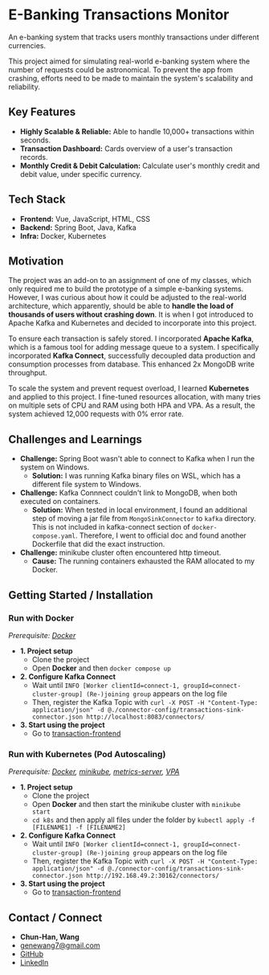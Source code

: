 # E-Banking Transactions Monitor
An e-banking system that tracks users monthly transactions under different currencies.

This project aimed for simulating real-world e-banking system where the number of requests could be astronomical. To prevent the app from crashing, efforts need to be made to maintain the system's scalability and reliability.


## Key Features
- **Highly Scalable & Reliable:** Able to handle 10,000+ transactions within seconds.
- **Transaction Dashboard:** Cards overview of a user's transaction records.
- **Monthly Credit & Debit Calculation:** Calculate user's monthly credit and debit value, under specific currency.


## Tech Stack
- **Frontend:** Vue, JavaScript, HTML, CSS
- **Backend:** Spring Boot, Java, Kafka
- **Infra:** Docker, Kubernetes


## Motivation
The project was an add-on to an assignment of one of my classes, which only required me to build the prototype of a simple e-banking systems. However, I was curious about how it could be adjusted to the real-world architecture, which apparently, should be able to **handle the load of thousands of users without crashing down**. It is when I got introduced to Apache Kafka and Kubernetes and decided to incorporate into this project. 

To ensure each transaction is safely stored. I incorporated **Apache Kafka**, which is a famous tool for adding message queue to a system. I specifically incorporated **Kafka Connect**, successfully decoupled data production and consumption processes from database. This enhanced 2x MongoDB write throughput.

To scale the system and prevent request overload, I learned **Kubernetes** and applied to this project. I fine-tuned resources allocation, with many tries on multiple sets of CPU and RAM using both HPA and VPA. As a result, the system achieved 12,000 requests with 0% error rate.


## Challenges and Learnings
- **Challenge:** Spring Boot wasn't able to connect to Kafka when I run the system on Windows. 
  - **Solution:** I was running Kafka binary files on WSL, which has a different file system to Windows.
- **Challenge:** Kafka Connnect couldn't link to MongoDB, when both executed on containers. 
  - **Solution:** When tested in local environment, I found an additional step of moving a jar file from `MongoSinkConnector` to `kafka` directory. This is not included in kafka-connect section of `docker-compose.yaml`. Therefore, I went to official doc and found another Dockerfile that did the exact instruction.
- **Challenge:** minikube cluster often encountered http timeout.
  - **Cause:** The running containers exhausted the RAM allocated to my Docker.


## Getting Started / Installation
### Run with Docker
_Prerequisite: [Docker](https://www.docker.com/get-started/)_

- **1. Project setup**
  - Clone the project
  - Open **Docker** and then `docker compose up`
- **2. Configure Kafka Connect**
  - Wait until ```INFO [Worker clientId=connect-1, groupId=connect-cluster-group] (Re-)joining group``` appears on the log file
  - Then, register the Kafka Topic with ```curl -X POST -H "Content-Type: application/json" -d @./connector-config/transactions-sink-connector.json http://localhost:8083/connectors/```
- **3. Start using the project**
  - Go to [transaction-frontend](https://github.com/genewang0929/transaction-frontend/tree/main#run-with-docker)


### Run with Kubernetes (Pod Autoscaling)
_Prerequisite: [Docker](https://www.docker.com/get-started/), [minikube](https://minikube.sigs.k8s.io/docs/start/), [metrics-server](https://github.com/kubernetes-sigs/metrics-server#installation), [VPA](https://github.com/kubernetes/autoscaler/tree/master/vertical-pod-autoscaler#installation)_

- **1. Project setup**
  - Clone the project
  - Open **Docker** and then start the minikube cluster with `minikube start`
  - `cd k8s` and then apply all files under the folder by `kubectl apply -f [FILENAME1] -f [FILENAME2]`
- **2. Configure Kafka Connect**
  - Wait until ```INFO [Worker clientId=connect-1, groupId=connect-cluster-group] (Re-)joining group``` appears on the log file
  - Then, register the Kafka Topic with ```curl -X POST -H "Content-Type: application/json" -d @./connector-config/transactions-sink-connector.json http://192.168.49.2:30162/connectors/```
- **3. Start using the project**
  - Go to [transaction-frontend](https://github.com/genewang0929/transaction-frontend/tree/main#run-with-kubernetes-pod-autoscaling)


## Contact / Connect
- **Chun-Han, Wang**
- genewang7@gmail.com
- [GitHub](https://github.com/genewang0929)
- [LinkedIn](https://www.linkedin.com/in/chun-han-wang/)
